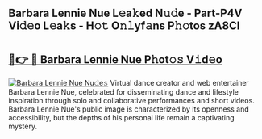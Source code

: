 ## Barbara Lennie Nue L𝚎a𝚔ed N𝚞𝚍e - Part-P4V Vi𝚍𝚎o L𝚎a𝚔s - H𝚘𝚝 O𝚗𝚕yf𝚊ns P𝚑𝚘tos zA8Cl

# <h2><a href="http://kf08khw.oniu.top/?m=Barbara+Lennie+Nue">🔗👉 🔴 Barbara Lennie Nue P𝚑ot𝚘𝚜 V𝚒d𝚎o</a></h2>

[![Barbara Lennie Nue Nu𝚍e𝚜](https://i.imgur.com/0qMVB7G.gif)](http://kf08khw.oniu.top/?m=Barbara+Lennie+Nue)
Virtual dance creator and web entertainer Barbara Lennie Nue, celebrated for disseminating dance and lifestyle inspiration through solo and collaborative performances and short videos. Barbara Lennie Nue's public image is characterized by its openness and accessibility, but the depths of his personal life remain a captivating mystery.  
